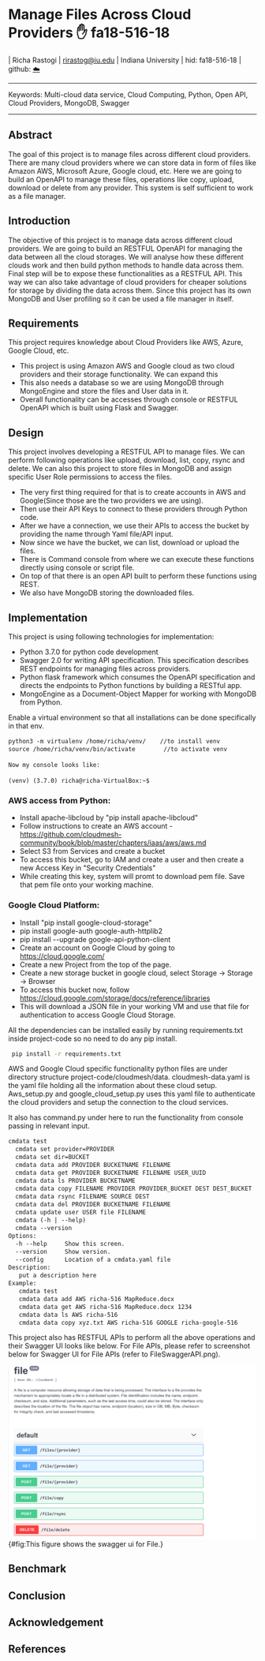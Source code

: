 # Manage Files Across Cloud Providers :hand: fa18-516-18

| Richa Rastogi
| rirastog@iu.edu
| Indiana University
| hid: fa18-516-18
| github: [:cloud:](https://github.com/cloudmesh-community/fa18-516-18/blob/master/project-report/report.md)

---

Keywords: Multi-cloud data service, Cloud Computing, Python, Open API, Cloud Providers, MongoDB, Swagger

---

## Abstract

The goal of this project is to manage files across different cloud providers. There are many cloud providers where we can store data in form of files like Amazon AWS, Microsoft Azure, Google cloud, etc. Here we are going to build an OpenAPI to manage these files, operations like copy, upload, download or delete from any provider. This system is self sufficient to work as a file manager.


## Introduction

The objective of this project is to manage data across different cloud providers. We are going to build an RESTFUL OpenAPI for managing the data between all the cloud storages. We will analyse how these different clouds work and then build python methods to handle data across them. Final step will be to expose these functionalities as a RESTFUL API. This way we can also take advantage of cloud providers for cheaper solutions for storage by dividing the data across them. Since this project has its own MongoDB and User profiling so it can be used a file manager in itself.

## Requirements

This project requires knowledge about Cloud Providers like AWS, Azure, Google Cloud, etc. 
* This project is using Amazon AWS and Google cloud as two cloud providers and their storage functionality. We can expand this 
* This also needs a database so we are using MongoDB through MongoEngine and store the files and User data in it.
* Overall functionality can be accesses through console or RESTFUL OpenAPI which is built using Flask and Swagger.

## Design

This project involves developing a RESTFUL API to manage files. We can perform following operations like upload, download, list, copy, rsync and delete. We can also this project to store files in MongoDB and assign specific User Role permissions to access the files. 

* The very first thing required for that is to create accounts in AWS and Google(Since those are the two providers we are using). 
* Then use their API Keys to connect to these providers through Python code. 
* After we have a connection, we use their APIs to access the bucket by providing the name through Yaml file/API input.
* Now since we have the bucket, we can list, download or upload the files.
* There is Command console from where we can execute these functions directly using console or script file.
* On top of that there is an open API built to perform these functions using REST.
* We also have MongoDB storing the downloaded files.

## Implementation

This project is using following technologies for implementation:
* Python 3.7.0 for python code development
* Swagger 2.0 for writing API specification. This specification describes REST endpoints for managing files across providers.
* Python flask framework which consumes the OpenAPI specification and directs the endpoints to Python functions by building a RESTful app.
* MongoEngine as a Document-Object Mapper for working with MongoDB from Python.

Enable a virtual environment so that all installations can be done specifically in that env.
```
python3 -m virtualenv /home/richa/venv/    //to install venv
source /home/richa/venv/bin/activate		//to activate venv

Now my console looks like:

(venv) (3.7.0) richa@richa-VirtualBox:~$
```

### AWS access from Python:
* Install apache-libcloud by "pip install apache-libcloud"
* Follow instructions to create an AWS account - https://github.com/cloudmesh-community/book/blob/master/chapters/iaas/aws/aws.md
* Select S3 from Services and create a bucket
* To access this bucket, go to IAM and create a user and then create a new Access Key in "Security Credentials"
* While creating this key, system will promt to download pem file. Save that pem file onto your working machine.

### Google Cloud Platform:
* Install "pip install google-cloud-storage"
* pip install google-auth google-auth-httplib2
* pip install --upgrade google-api-python-client
* Create an account on Google Cloud by going to https://cloud.google.com/
* Create a new Project from the top of the page.
* Create a new storage bucket in google cloud, select Storage -> Storage -> Browser
* To access this bucket now, follow https://cloud.google.com/storage/docs/reference/libraries
* This will download a JSON file in your working VM and use that file for authentication to access Google Cloud Storage.

All the dependencies can be installed easily by running requirements.txt inside project-code so no need to do any pip install.

```bash
 pip install -r requirements.txt
```

AWS and Google Cloud specific functionality python files are under directory structure project-code/cloudmesh/data. cloudmesh-data.yaml is the yaml file holding all the information about these cloud setup. Aws_setup.py and google_cloud_setup.py uses this yaml file to authenticate the cloud providers and setup the connection to the cloud services.

It also has command.py under here to run the functionality from console passing in relevant input.

```
cmdata test
  cmdata set provider=PROVIDER
  cmdata set dir=BUCKET
  cmdata data add PROVIDER BUCKETNAME FILENAME
  cmdata data get PROVIDER BUCKETNAME FILENAME USER_UUID
  cmdata data ls PROVIDER BUCKETNAME
  cmdata data copy FILENAME PROVIDER PROVIDER_BUCKET DEST DEST_BUCKET
  cmdata data rsync FILENAME SOURCE DEST
  cmdata data del PROVIDER BUCKETNAME FILENAME
  cmdata update user USER file FILENAME
  cmdata (-h | --help)
  cmdata --version
Options:
  -h --help     Show this screen.
  --version     Show version.
  --config      Location of a cmdata.yaml file
Description:
   put a description here
Example:
   cmdata test
   cmdata data add AWS richa-516 MapReduce.docx
   cmdata data get AWS richa-516 MapReduce.docx 1234
   cmdata data ls AWS richa-516
   cmdata data copy xyz.txt AWS richa-516 GOOGLE richa-google-516
```

This project also has RESTFUL APIs to perform all the above operations and their Swagger UI looks like below. For File APIs, please refer to screenshot below for Swagger UI for File APIs (refer to FileSwaggerAPI.png).


![FileSwaggerAPI](images/FileSwaggerAPI.PNG){#fig:This figure shows the swagger ui for File.}

## Benchmark

## Conclusion

## Acknowledgement

## References
